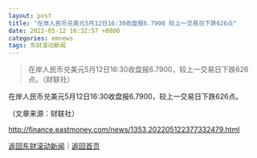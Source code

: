 ```yaml
---
layout: post
title: "在岸人民币兑美元5月12日16:30收盘报6.7900 较上一交易日下跌626点"
date: 2022-05-12 16:32:57 +0800
categories: emnews
tags: 东财滚动新闻
---
```

> 在岸人民币兑美元5月12日16:30收盘报6.7900，较上一交易日下跌626点。（财联社）

<p>在岸人民币兑美元5月12日16:30收盘报6.7900，较上一交易日下跌626点。</p><p class="em_media">（文章来源：财联社）</p>

<http://finance.eastmoney.com/news/1353,202205122377332479.html>

[返回东财滚动新闻](//finews.withounder.com/emnews/)｜[返回首页](//finews.withounder.com/)